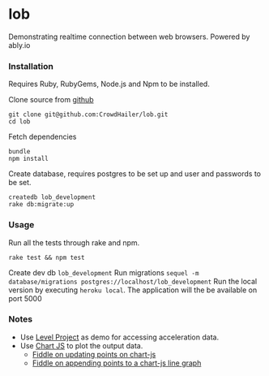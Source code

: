 # lob
Demonstrating realtime connection between web browsers. Powered by ably.io

### Installation

Requires Ruby, RubyGems, Node.js and Npm to be installed.

Clone source from [github](https://github.com/CrowdHailer/lob)

```
git clone git@github.com:CrowdHailer/lob.git
cd lob
```

Fetch dependencies

```
bundle
npm install
```

Create database, requires postgres to be set up and user and passwords to be set.

```
createdb lob_development
rake db:migrate:up
```

### Usage

Run all the tests through rake and npm.

```
rake test && npm test
```

Create dev db `lob_development`
Run migrations `sequel -m database/migrations postgres://localhost/lob_development`
Run the local version by executing `heroku local`.
The application will the be available on port 5000

### Notes

- Use [Level Project](https://github.com/CrowdHailer/level) as demo for accessing acceleration data.
- Use [Chart JS](http://www.chartjs.org/) to plot the output data.
  - [Fiddle on updating points on chart-js](http://jsbin.com/yitep/4/edit?html,js,output)
  - [Fiddle on appending points to a chart-js line graph](http://jsfiddle.net/qs0gpLa2/)
